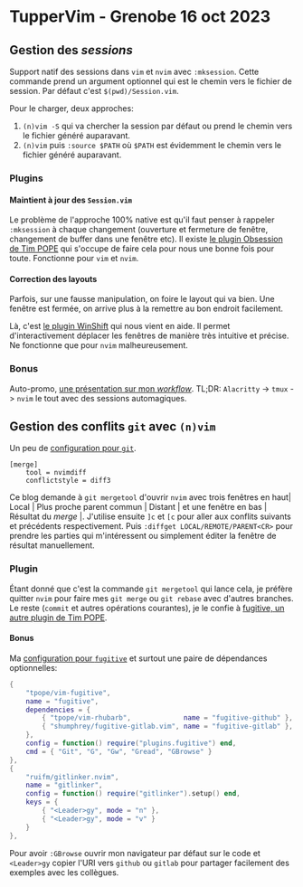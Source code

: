 # TupperVim - Grenobe 16 oct 2023

## Gestion des _sessions_

Support natif des sessions dans `vim` et `nvim` avec `:mksession`.
Cette commande prend un argument optionnel qui est le chemin vers le fichier de session.
Par défaut c'est `$(pwd)/Session.vim`.

Pour le charger, deux approches:
1. `(n)vim -S` qui va chercher la session par défaut ou prend le chemin vers le fichier généré auparavant.
2. `(n)vim` puis `:source $PATH` où `$PATH` est évidemment le chemin vers le fichier généré auparavant.

### Plugins

#### Maintient à jour des `Session.vim`

Le problème de l'approche 100% native est qu'il faut penser à rappeler `:mksession` à chaque changement (ouverture et fermeture de fenêtre, changement de buffer dans une fenêtre etc).
Il existe [le plugin Obsession de Tim POPE](https://github.com/tpope/vim-obsession) qui s'occupe de faire cela pour nous une bonne fois pour toute.
Fonctionne pour `vim` et `nvim`.

#### Correction des layouts

Parfois, sur une fausse manipulation, on foire le layout qui va bien.
Une fenêtre est fermée, on arrive plus à la remettre au bon endroit facilement.

Là, c'est [le plugin WinShift](https://github.com/sindrets/winshift.nvim) qui nous vient en aide.
Il permet d'interactivement déplacer les fenêtres de manière très intuitive et précise.
Ne fonctionne que pour `nvim` malheureusement.

### Bonus

Auto-promo, [une présentation sur mon _workflow_](https://pcoves.gitlab.io/my-tmux-vim-workflow).
TL;DR: `Alacritty` -> `tmux` -> `nvim` le tout avec des sessions automagiques.

## Gestion des conflits `git` avec `(n)vim`

Un peu de [configuration pour `git`](https://gitlab.com/pcoves/git/-/blob/main/.config/git/config?ref_type=heads#L13-15).

```config
[merge]
    tool = nvimdiff
    conflictstyle = diff3
```

Ce blog demande à `git mergetool` d'ouvrir `nvim` avec trois fenêtres en haut| Local | Plus proche parent commun | Distant | et une fenêtre en bas | Résultat du _merge_ |.
J'utilise ensuite `]c` et `[c` pour aller aux conflits suivants et précédents respectivement.
Puis `:diffget LOCAL/REMOTE/PARENT<CR>` pour prendre les parties qui m'intéressent ou simplement éditer la fenêtre de résultat manuellement.

### Plugin

Étant donné que c'est la commande `git mergetool` qui lance cela, je préfère quitter `nvim` pour faire mes `git merge` ou `git rebase` avec d'autres branches.
Le reste (`commit` et autres opérations courantes), je le confie à [fugitive, un autre plugin de Tim POPE](https://github.com/tpope/vim-fugitive).

#### Bonus

Ma [configuration pour `fugitive`](https://gitlab.com/pcoves/nvim/-/blob/2819859fed41436a2ee1fb0e82f7e7628bfe00d4/.config/nvim/lua/plugins/init.lua#L69-88) et surtout une paire de dépendances optionnelles:

```lua
{
    "tpope/vim-fugitive",
    name = "fugitive",
    dependencies = {
        { "tpope/vim-rhubarb",             name = "fugitive-github" },
        { "shumphrey/fugitive-gitlab.vim", name = "fugitive-gitlab" },
    },
    config = function() require("plugins.fugitive") end,
    cmd = { "Git", "G", "Gw", "Gread", "GBrowse" }
},
{
    "ruifm/gitlinker.nvim",
    name = "gitlinker",
    config = function() require("gitlinker").setup() end,
    keys = {
        { "<Leader>gy", mode = "n" },
        { "<Leader>gy", mode = "v" }
    }
},
```

Pour avoir `:GBrowse` ouvrir mon navigateur par défaut sur le code et `<Leader>gy` copier l'URI vers `github` ou `gitlab` pour partager facilement des exemples avec les collègues.
